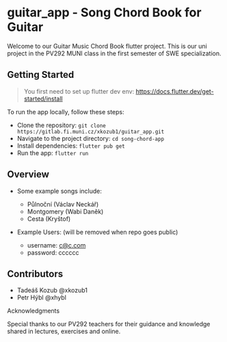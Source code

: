 # guitar_app - Song Chord Book for Guitar

Welcome to our Guitar Music Chord Book flutter project.
This is our uni project in the PV292 MUNI class in the
first semester of SWE specialization.

## Getting Started

> You first need to set up flutter dev env: https://docs.flutter.dev/get-started/install

To run the app locally, follow these steps:

+ Clone the repository: `git clone https://gitlab.fi.muni.cz/xkozub1/guitar_app.git`
+ Navigate to the project directory: `cd song-chord-app`
+ Install dependencies: `flutter pub get`
+ Run the app: `flutter run`

## Overview

+ Some example songs include:
  + Půlnoční (Václav Neckář)
  + Montgomery (Wabi Daněk)
  + Cesta (Kryštof)

+ Example Users: (will be removed when repo goes public)
    + username: c@c.com
    + password: cccccc

## Contributors
- Tadeáš Kozub @xkozub1 
- Petr Hýbl @xhybl 

Acknowledgments

Special thanks to our PV292 teachers for their guidance and knowledge shared in 
lectures, exercises and online.


